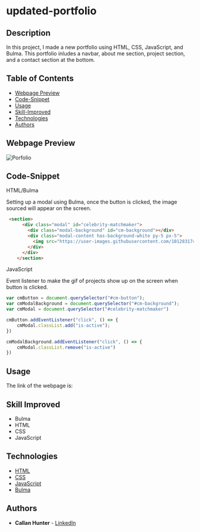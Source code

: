 # updated-portfolio

## Description

In this project, I made a new portfolio using HTML, CSS, JavaScript, and Bulma. This portfolio inludes a navbar, about me section, project section, and a contact section at the bottom.

## Table of Contents

- [Webpage Preview](#webpage-preview-)
- [Code-Snippet](#code-snippet-)
- [Usage](#usage-)
- [Skill-Improved](#skill-improved-)
- [Technologies](#technologies-)
- [Authors](#authors-)

## Webpage Preview

![Porfolio](https://drive.google.com/file/d/1Jv6Uv2ByqknbdZokZi7WU4Bv1TftL134/view)

## Code-Snippet

HTML/Bulma

Setting up a modal using Bulma, once the button is clicked, the image sourced will appear on the screen.

```HTML
 <section>
      <div class="modal" id="celebrity-matchmaker">
        <div class="modal-background" id="cm-background"></div>
        <div class="modal-content has-background-white py-5 px-5">
          <img src="https://user-images.githubusercontent.com/101283174/163512126-d8f0d253-8d8f-4f7d-9a83-010d1c50411c.gif" alt="">
        </div>
      </div>
    </section>
```

JavaScript

Event listener to make the gif of projects show up on the screen when button is clicked.

```JavaScript
var cmButton = document.querySelector("#cm-button");
var cmModalBackground = document.querySelector("#cm-background");
var cmModal = document.querySelector("#celebrity-matchmaker")

cmButton.addEventListener("click", () => {
    cmModal.classList.add("is-active");
})

cmModalBackground.addEventListener("click", () => {
    cmModal.classList.remove("is-active")
})
```

## Usage

The link of the webpage is:

## Skill Improved

- Bulma
- HTML
- CSS
- JavaScript

## Technologies

- [HTML](https://developer.mozilla.org/en-US/docs/Web/HTML)
- [CSS](https://developer.mozilla.org/en-US/docs/Web/CSS)
- [JavaScript](https://developer.mozilla.org/en-US/docs/Web/JavaScript)
- [Bulma](https://bulma.io/)

## Authors

- **Callan Hunter** - [LinkedIn](https://www.linkedin.com/in/callan-hunter-195816196/)
